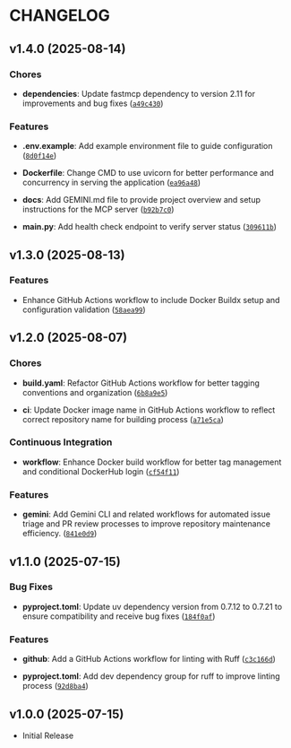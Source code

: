 # CHANGELOG

<!-- version list -->

## v1.4.0 (2025-08-14)

### Chores

- **dependencies**: Update fastmcp dependency to version 2.11 for improvements and bug fixes
  ([`a49c430`](https://github.com/Armgd/fireflyiii-mcp/commit/a49c430211074b9f982da736cf9b23c38668d22e))

### Features

- **.env.example**: Add example environment file to guide configuration
  ([`8d0f14e`](https://github.com/Armgd/fireflyiii-mcp/commit/8d0f14e5e62a22704689ab97e4a5d73875cb5531))

- **Dockerfile**: Change CMD to use uvicorn for better performance and concurrency in serving the
  application
  ([`ea96a48`](https://github.com/Armgd/fireflyiii-mcp/commit/ea96a48cb4aa7112a58e73061af13d84e58b71d3))

- **docs**: Add GEMINI.md file to provide project overview and setup instructions for the MCP server
  ([`b92b7c0`](https://github.com/Armgd/fireflyiii-mcp/commit/b92b7c0c7e638b88f4b533d2f8950054dfd07243))

- **main.py**: Add health check endpoint to verify server status
  ([`309611b`](https://github.com/Armgd/fireflyiii-mcp/commit/309611b1f6becf5a33874934245d6a699269384c))


## v1.3.0 (2025-08-13)

### Features

- Enhance GitHub Actions workflow to include Docker Buildx setup and configuration validation
  ([`58aea99`](https://github.com/Armgd/fireflyiii-mcp/commit/58aea99e49f501ec954cbee7f22b8514b6b900e3))


## v1.2.0 (2025-08-07)

### Chores

- **build.yaml**: Refactor GitHub Actions workflow for better tagging conventions and organization
  ([`6b8a9e5`](https://github.com/Armgd/fireflyiii-mcp/commit/6b8a9e5539a77838d156bb5120223c0c56bd7ab8))

- **ci**: Update Docker image name in GitHub Actions workflow to reflect correct repository name for
  building process
  ([`a71e5ca`](https://github.com/Armgd/fireflyiii-mcp/commit/a71e5ca38e222b02b85afa12b6b08ea7416dd9f3))

### Continuous Integration

- **workflow**: Enhance Docker build workflow for better tag management and conditional DockerHub
  login
  ([`cf54f11`](https://github.com/Armgd/fireflyiii-mcp/commit/cf54f11eaa4359f14bf5081431ca7d9466289dcc))

### Features

- **gemini**: Add Gemini CLI and related workflows for automated issue triage and PR review
  processes to improve repository maintenance efficiency.
  ([`841e0d9`](https://github.com/Armgd/fireflyiii-mcp/commit/841e0d957512be99b672ed27e675481ebf28a882))


## v1.1.0 (2025-07-15)

### Bug Fixes

- **pyproject.toml**: Update uv dependency version from 0.7.12 to 0.7.21 to ensure compatibility and
  receive bug fixes
  ([`184f0af`](https://github.com/Armgd/fireflyiii-mcp/commit/184f0afda1d5b1dba2bd3c16a6f71b20bdeb8d8e))

### Features

- **github**: Add a GitHub Actions workflow for linting with Ruff
  ([`c3c166d`](https://github.com/Armgd/fireflyiii-mcp/commit/c3c166d7d33750caacefad5e8e6b4d2826ed4383))

- **pyproject.toml**: Add dev dependency group for ruff to improve linting process
  ([`92d8ba4`](https://github.com/Armgd/fireflyiii-mcp/commit/92d8ba4f9ea3f81baf076c96af9b4dd9d115b690))


## v1.0.0 (2025-07-15)

- Initial Release
